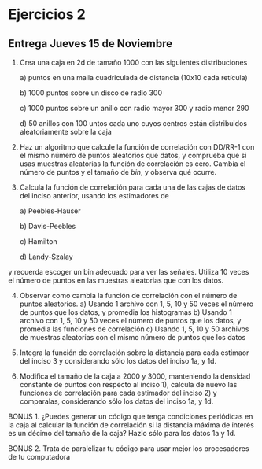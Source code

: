 # Ejercicios 2

## Entrega Jueves 15 de Noviembre


1. Crea una caja en 2d de tamaño 1000 con las siguientes distribuciones
 
    a) puntos en una malla cuadriculada de distancia (10x10 cada retícula)
  
    b) 1000 puntos sobre un disco de radio 300
  
    c) 1000 puntos sobre un anillo con radio mayor 300 y radio menor 290 
    
    d) 50 anillos con 100 untos cada uno cuyos centros están distribuidos aleatoriamente sobre la caja 

2. Haz un algoritmo que calcule la función de correlación con DD/RR-1 con el mismo número de puntos aleatorios que datos, y comprueba que si usas muestras aleatorias la función de correlación es cero. Cambia el número de puntos y el tamaño de *bin*, y observa qué ocurre.

3. Calcula la función de correlación para cada una de las cajas de datos del inciso anterior, usando los estimadores de

    a) Peebles-Hauser
  
    b) Davis-Peebles
  
    c) Hamilton
    
    d) Landy-Szalay

y recuerda escoger un bin adecuado para ver las señales. Utiliza 10 veces el número de puntos en las muestras aleatorias que con los datos.

4. Observar como cambia la función de correlación con el número de puntos aleatorios.
    a) Usando 1 archivo con 1, 5, 10 y 50 veces el número de puntos que los datos, y promedia los histogramas
    b) Usando 1 archivo con 1, 5, 10 y 50 veces el número de puntos que los datos, y promedia las funciones de correlación
    c) Usando 1, 5, 10 y 50 archivos de muestras aleatorias con el mismo número de puntos que los datos

5. Integra la función de correlación sobre la distancia para cada estimaor del inciso 3 y considerando sólo los datos del inciso 1a, y 1d.

6. Modifica el tamaño de la caja a 2000 y 3000, manteniendo la densidad constante de puntos con respecto al inciso 1), calcula 
de nuevo las funciones de correlación para cada estimador del inciso 2) y comparalas, considerando sólo los datos del inciso 1a, y 1d.

BONUS 1. ¿Puedes generar un código que tenga condiciones periódicas en la caja al calcular la función de correlación si la distancia máxima de interés es un décimo del tamaño de la caja? Hazlo sólo para los datos 1a y 1d.

BONUS 2. Trata de paralelizar tu código para usar mejor los procesadores de tu computadora


